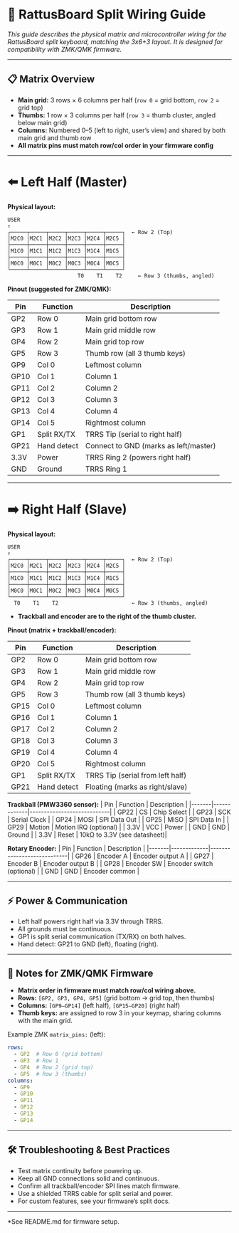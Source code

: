 # 🔌 RattusBoard Split Wiring Guide

_This guide describes the physical matrix and microcontroller wiring for the RattusBoard split keyboard, matching the 3x6+3 layout. It is designed for compatibility with ZMK/QMK firmware._

---

## 📋 Matrix Overview

- **Main grid:** 3 rows × 6 columns per half (`row 0` = grid bottom, `row 2` = grid top)
- **Thumbs:** 1 row × 3 columns per half (`row 3` = thumb cluster, angled below main grid)
- **Columns:** Numbered 0–5 (left to right, user’s view) and shared by both main grid and thumb row
- **All matrix pins must match row/col order in your firmware config**

---

# ⬅️ Left Half (Master)

**Physical layout:**
```
USER
↑
┌─────┬─────┬─────┬─────┬─────┬─────┐  ← Row 2 (Top)
│M2C0 │M2C1 │M2C2 │M2C3 │M2C4 │M2C5 │
├─────┼─────┼─────┼─────┼─────┼─────┤
│M1C0 │M1C1 │M1C2 │M1C3 │M1C4 │M1C5 │
├─────┼─────┼─────┼─────┼─────┼─────┤
│M0C0 │M0C1 │M0C2 │M0C3 │M0C4 │M0C5 │
└─────┴─────┴─────┴─────┴─────┴─────┘
                      T0    T1    T2     ← Row 3 (thumbs, angled)
```

**Pinout (suggested for ZMK/QMK):**

| Pin   | Function   | Description                                  |
|-------|------------|----------------------------------------------|
| GP2   | Row 0      | Main grid bottom row                         |
| GP3   | Row 1      | Main grid middle row                         |
| GP4   | Row 2      | Main grid top row                            |
| GP5   | Row 3      | Thumb row (all 3 thumb keys)                 |
| GP9   | Col 0      | Leftmost column                              |
| GP10  | Col 1      | Column 1                                     |
| GP11  | Col 2      | Column 2                                     |
| GP12  | Col 3      | Column 3                                     |
| GP13  | Col 4      | Column 4                                     |
| GP14  | Col 5      | Rightmost column                             |
| GP1   | Split RX/TX| TRRS Tip (serial to right half)              |
| GP21  | Hand detect| Connect to GND (marks as left/master)        |
| 3.3V  | Power      | TRRS Ring 2 (powers right half)              |
| GND   | Ground     | TRRS Ring 1                                  |

---

# ➡️ Right Half (Slave)

**Physical layout:**
```
USER
↑
┌─────┬─────┬─────┬─────┬─────┬─────┐  ← Row 2 (Top)
│M2C0 │M2C1 │M2C2 │M2C3 │M2C4 │M2C5 │
├─────┼─────┼─────┼─────┼─────┼─────┤
│M1C0 │M1C1 │M1C2 │M1C3 │M1C4 │M1C5 │
├─────┼─────┼─────┼─────┼─────┼─────┤
│M0C0 │M0C1 │M0C2 │M0C3 │M0C4 │M0C5 │
└─────┴─────┴─────┴─────┴─────┴─────┘
  T0    T1    T2                       ← Row 3 (thumbs, angled)
```
- **Trackball and encoder are to the right of the thumb cluster.**

**Pinout (matrix + trackball/encoder):**

| Pin   | Function      | Description                                  |
|-------|---------------|----------------------------------------------|
| GP2   | Row 0         | Main grid bottom row                         |
| GP3   | Row 1         | Main grid middle row                         |
| GP4   | Row 2         | Main grid top row                            |
| GP5   | Row 3         | Thumb row (all 3 thumb keys)                 |
| GP15  | Col 0         | Leftmost column                              |
| GP16  | Col 1         | Column 1                                     |
| GP17  | Col 2         | Column 2                                     |
| GP18  | Col 3         | Column 3                                     |
| GP19  | Col 4         | Column 4                                     |
| GP20  | Col 5         | Rightmost column                             |
| GP1   | Split RX/TX   | TRRS Tip (serial from left half)             |
| GP21  | Hand detect   | Floating (marks as right/slave)              |

**Trackball (PMW3360 sensor):**
| Pin   | Function    | Description                 |
|-------|-------------|----------------------------|
| GP22  | CS          | Chip Select                 |
| GP23  | SCK         | Serial Clock                |
| GP24  | MOSI        | SPI Data Out                |
| GP25  | MISO        | SPI Data In                 |
| GP29  | Motion      | Motion IRQ (optional)       |
| 3.3V  | VCC         | Power                       |
| GND   | GND         | Ground                      |
| 3.3V  | Reset       | 10kΩ to 3.3V (see datasheet)|

**Rotary Encoder:**
| Pin   | Function    | Description                 |
|-------|-------------|----------------------------|
| GP26  | Encoder A   | Encoder output A            |
| GP27  | Encoder B   | Encoder output B            |
| GP28  | Encoder SW  | Encoder switch (optional)   |
| GND   | GND         | Encoder common              |

---

## ⚡ Power & Communication

- Left half powers right half via 3.3V through TRRS.
- All grounds must be continuous.
- GP1 is split serial communication (TX/RX) on both halves.
- Hand detect: GP21 to GND (left), floating (right).

---

## 🧰 Notes for ZMK/QMK Firmware

- **Matrix order in firmware must match row/col wiring above.**
- **Rows:** `[GP2, GP3, GP4, GP5]` (grid bottom → grid top, then thumbs)
- **Columns:** `[GP9–GP14]` (left half), `[GP15–GP20]` (right half)
- **Thumb keys:** are assigned to row 3 in your keymap, sharing columns with the main grid.

Example ZMK `matrix_pins:` (left):
```yaml
rows:
  - GP2  # Row 0 (grid bottom)
  - GP3  # Row 1
  - GP4  # Row 2 (grid top)
  - GP5  # Row 3 (thumbs)
columns:
  - GP9
  - GP10
  - GP11
  - GP12
  - GP13
  - GP14
```

---

## 🛠️ Troubleshooting & Best Practices

- Test matrix continuity before powering up.
- Keep all GND connections solid and continuous.
- Confirm all trackball/encoder SPI lines match firmware.
- Use a shielded TRRS cable for split serial and power.
- For custom features, see your firmware’s split docs.

---

*See README.md for firmware setup.
